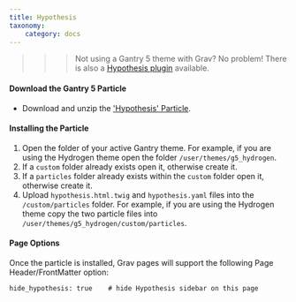 ```yaml
---
title: Hypothesis
taxonomy:
    category: docs
---
```


>>>Not using a Gantry 5 theme with Grav? No problem! There is also a [Hypothesis plugin](https://getgrav.org/downloads/plugins) available.

#### Download the Gantry 5 Particle
* Download and unzip the ['Hypothesis' Particle](https://github.com/hibbitts-design/grav-gantry5-particle-hypothesis/archive/master.zip).

#### Installing the Particle

1. Open the folder of your active Gantry theme. For example, if you are using the Hydrogen theme open the folder `/user/themes/g5_hydrogen`.
2. If a `custom` folder already exists open it, otherwise create it.
3. If a `particles` folder already exists within the `custom` folder open it, otherwise create it.
4. Upload `hypothesis.html.twig` and `hypothesis.yaml` files into the `/custom/particles` folder. For example, if you are using the Hydrogen theme copy the two particle files into `/user/themes/g5_hydrogen/custom/particles`.

#### Page Options
Once the particle is installed, Grav pages will support the following Page Header/FrontMatter option:

```
hide_hypothesis: true    # hide Hypothesis sidebar on this page
```
